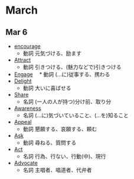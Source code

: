 # March

## Mar 6
* [encourage](https://ejje.weblio.jp/content/encourage)
  * 動詞 元気づける、励ます
* [Attract](https://ejje.weblio.jp/content/Attract)
  * 動詞 引きつける、(魅力などで)引きつける
* [Engage](https://ejje.weblio.jp/content/Engage)
 　* 動詞 (…に)従事する、携わる
* [Delight](https://ejje.weblio.jp/content/Delight)
  * 動詞 大いに喜ばせる
* [Share](https://ejje.weblio.jp/content/Share)
  * 名詞 (一人の人が持つ)分け前、取り分
* [Awareness](https://ejje.weblio.jp/content/Awareness)
  * 名詞 (…に)気づいていること、(…を)知ること
* [Appeal](https://ejje.weblio.jp/content/Appeal)
  * 動詞 懇願する、哀願する、頼む
* [Ask](https://ejje.weblio.jp/content/Ask)
  * 動詞 尋ねる、質問する
* [Act](https://ejje.weblio.jp/content/Act)
  * 名詞 行為、行ない、行動(中)、現行
* [Advocate](https://ejje.weblio.jp/content/Advocate)
  * 名詞 主唱者、唱道者、代弁者
